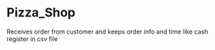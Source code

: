 # Pizza_Shop

Receives order from customer and keeps order info and time like cash register  in csv file
